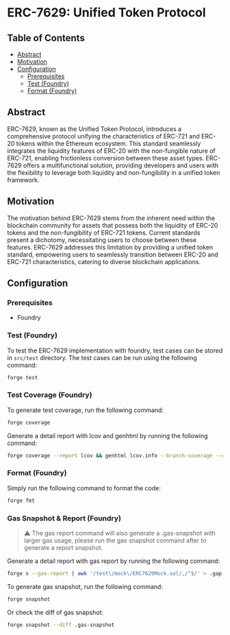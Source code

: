 # ERC-7629: Unified Token Protocol

## Table of Contents

- [Abstract](#abstract)
- [Motivation](#motivation)
- [Configuration](#configuration)
  - [Prerequisites](#prerequisites)
  - [Test (Foundry)](#test-foundry)
  - [Format (Foundry)](#format-foundry)

## Abstract

ERC-7629, known as the Unified Token Protocol, introduces a comprehensive protocol unifying the characteristics of ERC-721 and ERC-20 tokens within the Ethereum ecosystem. This standard seamlessly integrates the liquidity features of ERC-20 with the non-fungible nature of ERC-721, enabling frictionless conversion between these asset types. ERC-7629 offers a multifunctional solution, providing developers and users with the flexibility to leverage both liquidity and non-fungibility in a unified token framework.

## Motivation

The motivation behind ERC-7629 stems from the inherent need within the blockchain community for assets that possess both the liquidity of ERC-20 tokens and the non-fungibility of ERC-721 tokens. Current standards present a dichotomy, necessitating users to choose between these features. ERC-7629 addresses this limitation by providing a unified token standard, empowering users to seamlessly transition between ERC-20 and ERC-721 characteristics, catering to diverse blockchain applications.

## Configuration

### Prerequisites

- Foundry

### Test (Foundry)

To test the ERC-7629 implementation with foundry, test cases can be stored in `src/test` directory. The test cases can be run using the following command:

```bash
forge test
```

### Test Coverage (Foundry)

To generate test coverage, run the following command:

```bash
forge coverage
```

Generate a detail report with lcov and genhtml by running the following command:

```bash
forge coverage --report lcov && genhtml lcov.info --branch-coverage --output-dir coverage
```

### Format (Foundry)

Simply run the following command to format the code:

```bash
forge fmt
```

### Gas Snapshot & Report (Foundry)

> ⚠️ The gas report command will also generate a .gas-snapshot with larger gas usage, please run the gas snapshot command after to generate a report snapshot.

Generate a detail report with gas report by running the following command:

```bash
forge s --gas-report | awk '/test\/mock\/ERC7629Mock.sol/,/^$/' > .gap-report && forge s
```

To generate gas snapshot, run the following command:

```bash
forge snapshot
```

Or check the diff of gas snapshot:

```bash
forge snapshot --diff .gas-snapshot
```